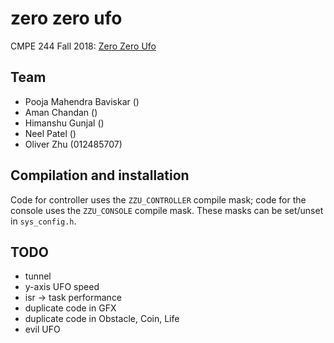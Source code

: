 # zero zero ufo

CMPE 244 Fall 2018: [Zero Zero Ufo](http://socialledge.com/sjsu/index.php/F18:_Zero_Zero_UFO)

## Team

- Pooja Mahendra Baviskar ()
- Aman Chandan ()
- Himanshu Gunjal ()
- Neel Patel ()
- Oliver Zhu (012485707)

## Compilation and installation

Code for controller uses the `ZZU_CONTROLLER` compile mask; code for the console uses the `ZZU_CONSOLE` compile mask.
These masks can be set/unset in `sys_config.h`.

## TODO

- tunnel
- y-axis UFO speed
- isr -> task performance
- duplicate code in GFX
- duplicate code in Obstacle, Coin, Life
- evil UFO
